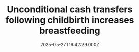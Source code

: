 ---
title: "Unconditional cash transfers following childbirth increases breastfeeding"
date: 2025-05-27T16:42:29.000Z
category: Health
externalLink: "https://www.sciencedaily.com/releases/2025/05/250527124229.htm"
image: ""
excerpt: "The U.S. is facing a maternal health crisis with higher rates of maternal mortality than any other high-income country. Social and economic factors, including income, are recognized determinants of maternal morbidity and mortality. In addition, more than half of pregnancy-related deaths (deaths occurring during pregnancy or within one year after delivery) occur in the postpartum year. In what is believed…"
---